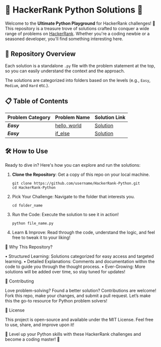 # 🚀 HackerRank Python Solutions 🚀

Welcome to the **Ultimate Python Playground** for HackerRank challenges! 🎉 This repository is a treasure trove of solutions crafted to conquer a wide range of problems on [HackerRank](https://www.hackerrank.com/). Whether you're a coding newbie or a seasoned developer, you'll find something interesting here.

## 📁 Repository Overview

Each solution is a standalone `.py` file with the problem statement at the top, so you can easily understand the context and the approach.

The solutions are categorized into folders based on the levels (e.g., `Easy`, `Medium`, and `Hard` etc.).

## 📋 Table of Contents

| Problem Category | Problem Name                                                                                            | Solution Link                                                                                            |
| ---------------- | ------------------------------------------------------------------------------------------------------- | -------------------------------------------------------------------------------------------------------- |
| **_Easy_**       | [hello, world](https://github.com/saxenaaakashj1/HackerRank-Python/blob/master/1.hello_world/README.md) | [Solution](https://github.com/saxenaaakashj1/HackerRank-Python/blob/master/1.hello_world/hello_world.py) |
| **_Easy_**       | [if_else](https://github.com/saxenaaakashj1/HackerRank-Python/blob/master/2.if_else/README.md)          | [Solution](https://github.com/saxenaaakashj1/HackerRank-Python/blob/master/2.if_else/if_else.py)         |

## 🛠️ How to Use

Ready to dive in? Here's how you can explore and run the solutions:

1. **Clone the Repository**: Get a copy of this repo on your local machine.

   ```
   git clone https://github.com/username/HackerRank-Python.git
   cd HackerRank-Python
   ```

2. Pick Your Challenge: Navigate to the folder that interests you.

   ```
   cd folder_name
   ```

3. Run the Code: Execute the solution to see it in action!

   ```
   python file_name.py
   ```

4. Learn & Improve: Read through the code, understand the logic, and feel free to tweak it to your liking!

🎯 Why This Repository?

• Structured Learning: Solutions categorized for easy access and targeted learning.
• Detailed Explanations: Comments and documentation within the code to guide you through the thought process.
• Ever-Growing: More solutions will be added over time, so stay tuned for updates!

🤝 Contributing

Love problem-solving? Found a better solution? Contributions are welcome! Fork this repo, make your changes, and submit a pull request. Let’s make this the go-to resource for Python problem solvers!

📜 License

This project is open-source and available under the MIT License. Feel free to use, share, and improve upon it!

🚀 Level up your Python skills with these HackerRank challenges and become a coding master! 🚀

